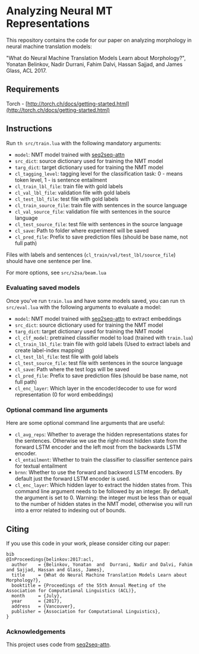 # Analyzing Neural MT Representations

This repository contains the code for our paper on analyzing morphology in neural machine translation models:

"What do Neural Machine Translation Models Learn about Morphology?", Yonatan Belinkov, Nadir Durrani, Fahim Dalvi, Hassan Sajjad, and James Glass, ACL 2017. 

## Requirements

Torch - [http://torch.ch/docs/getting-started.html](http://torch.ch/docs/getting-started.html)

## Instructions

Run `th src/train.lua` with the following mandatory arguments:

* `model`: NMT model trained with [seq2seq-attn](https://github.com/harvardnlp/seq2seq-attn)
* `src_dict`: source dictionary used for training the NMT model
* `targ_dict`: target dictionary used for training the NMT model
* `cl_tagging_level`: tagging level for the classification task: 0 - means token level, 1 - is sentence entailment
* `cl_train_lbl_file`: train file with gold labels
* `cl_val_lbl_file`: validation file with gold labels
* `cl_test_lbl_file`: test file with gold labels
* `cl_train_source_file`: train file with sentences in the source language
* `cl_val_source_file`: validation file with sentences in the source language
* `cl_test_source_file`: test file with sentences in the source language
* `cl_save`: Path to folder where experiment will be saved
* `cl_pred_file`: Prefix to save prediction files (should be base name, not full path)

Files with labels and sentences (`cl_train/val/test_lbl/source_file`) should have one sentence per line.

For more options, see `src/s2sa/beam.lua`

### Evaluating saved models
Once you've run `train.lua` and have some models saved, you can run `th src/eval.lua` with the following arguments to evaluate a model:

* `model`: NMT model trained with [seq2seq-attn](https://github.com/harvardnlp/seq2seq-attn) to extract embeddings
* `src_dict`: source dictionary used for training the NMT model
* `targ_dict`: target dictionary used for training the NMT model
* `cl_clf_model`: pretrained classifier model to load (trained with `train.lua`)
* `cl_train_lbl_file`: train file with gold labels (Used to extract labels and create label-index mapping)
* `cl_test_lbl_file`: test file with gold labels
* `cl_test_source_file`: test file with sentences in the source language
* `cl_save`: Path where the test logs will be saved
* `cl_pred_file`: Prefix to save prediction files (should be base name, not full path)
* `cl_enc_layer`: Which layer in the encoder/decoder to use for word representation (0 for word embeddings)

### Optional command line arguments
Here are some optional command line arguments that are useful:

* `cl_avg_reps`: Whether to average the hidden representations states for the sentences. Otherwise we use the right-most hidden state from the forward LSTM encoder and the left most from the backwards LSTM encoder.
* `cl_entailment`: Whether to train the classifier to classifier sentence pairs for textual entailment
* `brnn`: Whether to use the forward and backword LSTM encoders. By default just the forward LSTM encoder is used.
* `cl_enc_layer`: Which hidden layer to extract the hidden states from. This command line argument needs to be followed by an integer. By defualt, the argument is set to 0. Warning: the integer must be less than or equal to the number of hidden states in the NMT model, otherwise you will run into a error related to indexing out of bounds.

## Citing
If you use this code in your work, please consider citing our paper:


```
bib
@InProceedings{belinkov:2017:acl,
  author    = {Belinkov, Yonatan  and  Durrani, Nadir and Dalvi, Fahim and Sajjad, Hassan and Glass, James},
  title     = {What do Neural Machine Translation Models Learn about Morphology?},
  booktitle = {Proceedings of the 55th Annual Meeting of the Association for Computational Linguistics (ACL)},
  month     = {July},
  year      = {2017},
  address   = {Vancouver},
  publisher = {Association for Computational Linguistics},
}
```

### Acknowledgements 
This project uses code from [seq2seq-attn](https://github.com/harvardnlp/seq2seq-attn).
